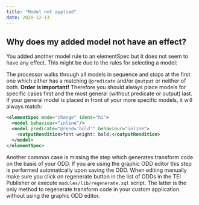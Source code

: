 ```yaml
---
title: "Model not applied"
date: 2020-12-13
---
```


## Why does my added model not have an effect?

You added another model rule to an elementSpec but it does not seem to have any effect. This might be due to the rules for selecting a model:

The processor walks through all models in sequence and stops at the first one which either has a matching `@predicate` and/or `@output` or neither of both. **Order is important!** Therefore you should always place models for specific cases first and the most general (without predicate or output) last. If your general model is placed in front of your more specific models, it will always match:

```xml
<elementSpec mode="change" ident="hi">
  <model behaviour="inline"/>
  <model predicate="@rend='bold'" behaviour="inline">
    <outputRendition>font-weight: bold;</outputRendition>
  </model>
</elementSpec>
```

Another common case is missing the step which generates transform code on the basis of your ODD. If you are using the graphic ODD editor this step is performed automatically upon saving the ODD. When editing manually make sure you click on regenerate button in the list of ODDs in the TEI Publisher or execute `modules/lib/regenerate.xql` script. The latter is the only method to regenerate transform code in your custom application without using the graphic ODD editor.